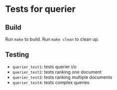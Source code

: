 # Tests for querier

## Build
Run `make` to build. Run `make clean` to clean up.

## Testing
- `querier_test1`: tests querier i/o
- `querier_test2`: tests ranking one document
- `querier_test3`: tests ranking multiple documents
- `querier_test4`: tests complex queries